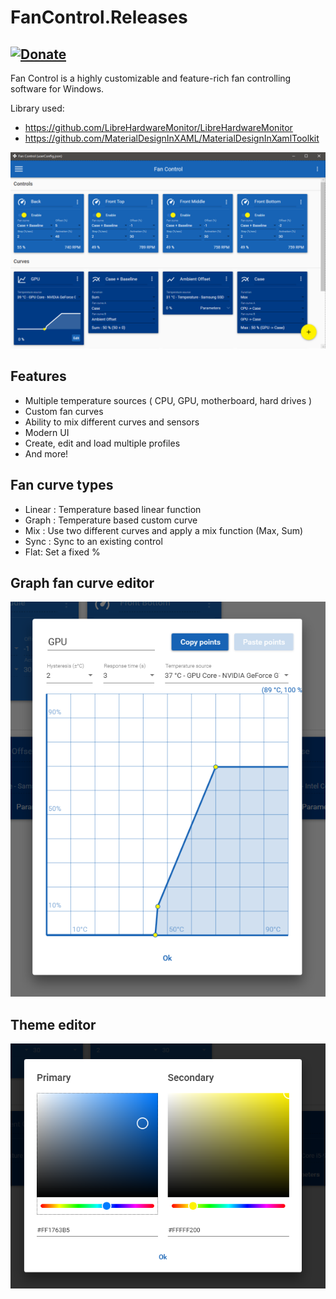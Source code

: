 # FanControl.Releases

## [![Donate](https://img.shields.io/badge/Donate-PayPal-green.svg)](https://www.paypal.com/cgi-bin/webscr?cmd=_donations&business=N4JPSTUQHRJM8&currency_code=USD&source=url&item_name=Fan+Control)

Fan Control is a highly customizable and feature-rich fan controlling software for Windows.

Library used:
* https://github.com/LibreHardwareMonitor/LibreHardwareMonitor
* https://github.com/MaterialDesignInXAML/MaterialDesignInXamlToolkit

![Fan Control](Images/MainUI.png)

## Features

* Multiple temperature sources ( CPU, GPU, motherboard, hard drives )
* Custom fan curves
* Ability to mix different curves and sensors
* Modern UI
* Create, edit and load multiple profiles
* And more!

## Fan curve types

* Linear : Temperature based linear function
* Graph : Temperature based custom curve
* Mix : Use two different curves and apply a mix function (Max, Sum)
* Sync : Sync to an existing control
* Flat: Set a fixed %

## Graph fan curve editor

![Fan Control](Images/GraphDialog.png)

## Theme editor

![Fan Control](Images/ColorsDialog.png)